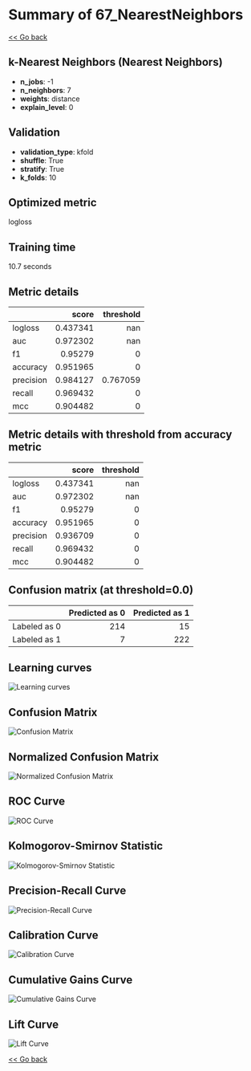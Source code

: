 # Summary of 67_NearestNeighbors

[<< Go back](../README.md)


## k-Nearest Neighbors (Nearest Neighbors)
- **n_jobs**: -1
- **n_neighbors**: 7
- **weights**: distance
- **explain_level**: 0

## Validation
 - **validation_type**: kfold
 - **shuffle**: True
 - **stratify**: True
 - **k_folds**: 10

## Optimized metric
logloss

## Training time

10.7 seconds

## Metric details
|           |    score |   threshold |
|:----------|---------:|------------:|
| logloss   | 0.437341 |  nan        |
| auc       | 0.972302 |  nan        |
| f1        | 0.95279  |    0        |
| accuracy  | 0.951965 |    0        |
| precision | 0.984127 |    0.767059 |
| recall    | 0.969432 |    0        |
| mcc       | 0.904482 |    0        |


## Metric details with threshold from accuracy metric
|           |    score |   threshold |
|:----------|---------:|------------:|
| logloss   | 0.437341 |         nan |
| auc       | 0.972302 |         nan |
| f1        | 0.95279  |           0 |
| accuracy  | 0.951965 |           0 |
| precision | 0.936709 |           0 |
| recall    | 0.969432 |           0 |
| mcc       | 0.904482 |           0 |


## Confusion matrix (at threshold=0.0)
|              |   Predicted as 0 |   Predicted as 1 |
|:-------------|-----------------:|-----------------:|
| Labeled as 0 |              214 |               15 |
| Labeled as 1 |                7 |              222 |

## Learning curves
![Learning curves](learning_curves.png)
## Confusion Matrix

![Confusion Matrix](confusion_matrix.png)


## Normalized Confusion Matrix

![Normalized Confusion Matrix](confusion_matrix_normalized.png)


## ROC Curve

![ROC Curve](roc_curve.png)


## Kolmogorov-Smirnov Statistic

![Kolmogorov-Smirnov Statistic](ks_statistic.png)


## Precision-Recall Curve

![Precision-Recall Curve](precision_recall_curve.png)


## Calibration Curve

![Calibration Curve](calibration_curve_curve.png)


## Cumulative Gains Curve

![Cumulative Gains Curve](cumulative_gains_curve.png)


## Lift Curve

![Lift Curve](lift_curve.png)



[<< Go back](../README.md)
